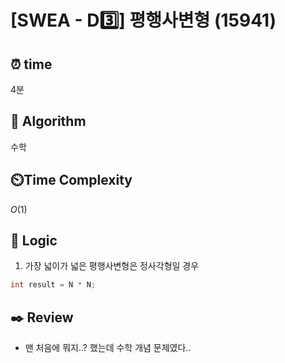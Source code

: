 # [SWEA - D3️⃣] 평행사변형 (15941)
 
## ⏰  **time**

4분

## :pushpin: **Algorithm**

수학

## ⏲️**Time Complexity**

$O(1)$

## :round_pushpin: **Logic**
1. 가장 넓이가 넓은 평행사변형은 정사각형일 경우
```cpp
int result = N * N;
```

## :black_nib: **Review**
- 맨 처음에 뭐지..? 했는데 수학 개념 문제였다..
